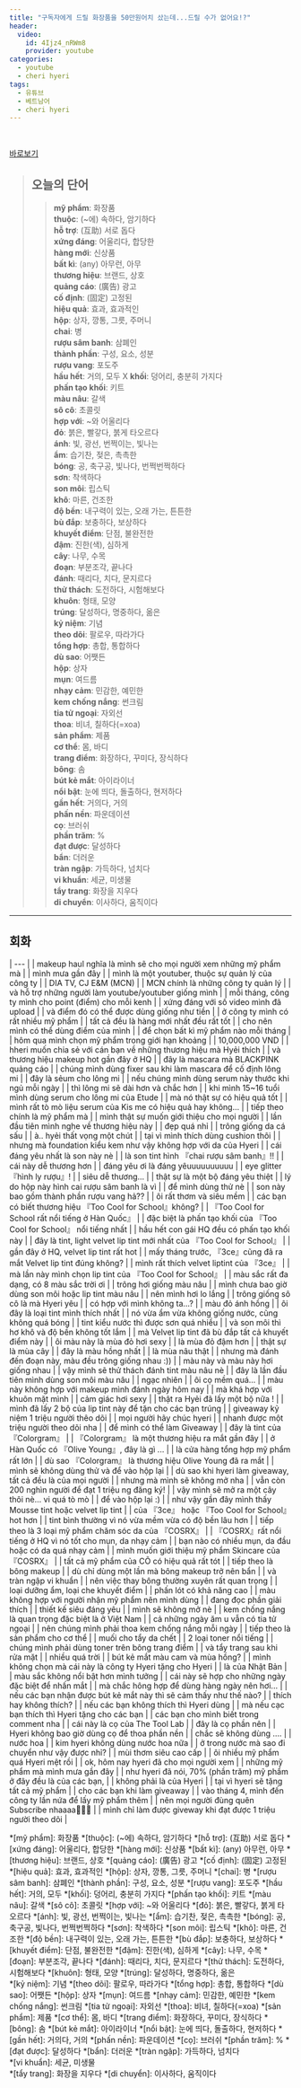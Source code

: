 ```yaml
---
title: "구독자에게 드릴 화장품을 50만원어치 샀는데...드릴 수가 없어요!?"
header:
  video:
    id: 4Ijz4_nRWm8
    provider: youtube
categories:
  - youtube
  - cheri hyeri
tags:
  - 유튜브
  - 베트남어
  - cheri hyeri
---
```


<br>

[바로보기](https://www.youtube.com/watch?v=4Ijz4_nRWm8)

> ## **오늘의 단어**
>> **mỹ phẩm**: 화장품  
>> **thuộc**: (~에) 속하다, 암기하다  
>> **hỗ trợ**: (互助) 서로 돕다  
>> **xứng đáng**: 어울리다, 합당한  
>> **hàng mới**: 신상품  
>> **bất kì**: (any) 아무런, 아무  
>> **thương hiệu**: 브랜드, 상호  
>> **quảng cáo**: (廣告) 광고  
>> **cố định**: (固定) 고정된  
>> **hiệu quả**: 효과, 효과적인  
>> **hộp**: 상자, 깡통, 그릇, 주머니  
>> **chai**: 병  
>> **rượu sâm banh**: 삼폐인  
>> **thành phần**: 구성, 요소, 성분  
>> **rượu vang**: 포도주  
>> **hầu hết**: 거의, 모두  X
>> **khối**: 덩어리, 충분히 가지다  
>> **phấn tạo khối**: 키트  
>> **màu nâu**: 갈색  
>> **sô cô**: 초콜릿  
>> **hợp với**: ~와 어울리다  
>> **đỏ**: 붉은, 빨갛다, 붉게 타오르다  
>> **ánh**: 빛, 광선, 번쩍이는, 빛나는  
>> **ẩm**: 습기찬, 젖은, 촉촉한  
>> **bóng**: 공, 축구공, 빛나다, 번쩍번쩍하다  
>> **sơn**: 착색하다  
>> **son môi**: 립스틱  
>> **khô**: 마른, 건조한  
>> **độ bền**: 내구력이 있는, 오래 가는, 튼튼한  
>> **bù đắp**: 보충하다, 보상하다  
>> **khuyết điểm**: 단점, 불완전한  
>> **đậm**: 진한(색), 심하게  
>> **cây**: 나무, 수목  
>> **đoạn**: 부분조각, 끝나다  
>> **đánh**: 때리다, 치다, 문지르다  
>> **thử thách**: 도전하다, 시험해보다  
>> **khuôn**: 형태, 모양  
>> **trúng**: 달성하다, 명중하다, 옮은    
>> **kỷ niệm**: 기념  
>> **theo dõi**: 팔로우, 따라가다  
>> **tổng hợp**: 총합, 통합하다  
>> **dù sao**: 어쨋든  
>> **hộp**: 상자  
>> **mụn**: 여드름  
>> **nhạy cảm**: 민감한, 예민한  
>> **kem chống nắng**: 썬크림  
>> **tia tử ngoại**: 자외선  
>> **thoa**: 비녀, 칠하다(=xoa)  
>> **sản phẩm**: 제품  
>> **cơ thể**: 몸, 바디  
>> **trang điểm**: 화장하다, 꾸미다, 장식하다  
>> **bông**: 솜  
>> **bút kẻ mắt**: 아이라이너  
>> **nổi bật**: 눈에 띄다, 돌출하다, 현저하다  
>> **gần hết**: 거의다, 거의  
>> **phấn nền**: 파운데이션  
>> **cọ**: 브러쉬  
>> **phần trăm**: %  
>> **đạt được**: 달성하다  
>> **bẩn**: 더러운  
>> **tràn ngập**: 가득하다, 넘치다  
>> **vi khuẩn**: 세균, 미생물  
>> **tẩy trang**: 화장을 지우다  
>> **di chuyển**: 이사하다, 움직이다  
---

## 회화

| --- |
| makeup haul nghĩa là mình sẽ cho mọi người xem những mỹ phẩm mà |
| mình mưa gần đây |
| mình là một youtuber, thuộc sự quản lý của công ty |
| DIA TV, CJ E&M (MCN) |
| MCN chính là những công ty quản lý |
| và hỗ trợ những người làm youtube/youtuber giống mình |
| mỗi tháng, công ty mình cho point (điểm) cho mỗi kenh |
| xứng đáng với số video mình đã upload |
| và điểm đó có thể được dùng giống như tiền |
| ở công ty mình có rất nhiều mỹ phẩm |
| tất cả đều là hàng mới nhất đều rất tốt |
| cho nên mình có thể dùng điểm của mình |
| để chọn bất kì mỹ phẩm nào mỗi tháng |
| hôm qua mình chọn mỹ phẩm trong giới hạn khoảng |
| 10,000,000 VND |
| hheri muốn chia sẻ với cán bạn về những thương hiệu mà Hyẻi thích |
| và thương hiệu makeup hot gần đây ở HQ |
| đây là mascara mà BLACKPINK quảng cáo |
| chúng mình dùng fixer sau khi làm mascara để cố định lông mi |
| đây là sẻum cho lông mi |
| nếu chúng mình dùng serum này thước khi ngủ mỗi ngày |
| thì lông mi sẽ dài hơn và chắc hơn |
| khi mình 15~16 tuổi mình dùng serum cho lông mi của Etude |
| mà nó thật sự có hiệu quả tốt |
| mình rất tò mò liệu serum của Kis me có hiệu quả hay không... |
| tiếp theo chính là mỹ phẩm mà |
| mình thật sự muốn giới thiệu cho mọi người |
| lần đầu tiên mình nghe về thương hiệu này |
| đẹp quá nhỉ |
| trông giống da cá sấu |
| à.. hyẻi thất vọng một chút |
| tại vì mình thích dùng cushion thôi |
| nhưng mà foundation kiểu kem như vậy không hợp với da của Hyeri |
| cái đáng yêu nhất là son này nè |
| là son tint hình 『chai rượu sâm banh』!! |
| cái này dễ thương hơn |
| đáng yêu ơi là đáng yêuuuuuuuuuu |
| eye glitter 『hình ly rượu』! |
| siêu dễ thương... |
| thật sự là một bộ đáng yêu thiệt |
| lý do hộp này hình cai rượu sâm banh là vì |
| để mình dùng thử nè |
| son này bao gồm thành phần rượu vang hả?? |
| ôi rất thơm và siêu mềm |
| các bạn có biết thương hiệu 『Too Cool for School』không? |
| 『Too Cool for School rất nổi tiếng ở Hàn Quốc』 |
| đặc biệt là phấn tạo khối của 『Too Cool for School』 nổi tiếng nhất |
| hầu hết con gái HQ đều có phấn tạo khối này |
| đây là tint, light velvet lip tint mới nhất của 『Too Cool for School』 |
| gần đây ở HQ, velvet lip tint rất hot |
| mấy tháng trước, 『3ce』cũng đã ra mắt Velvet lip tint đúng không? |
| mình rất thích velvet liptint của 『3ce』 |
| mà lần này mình chọn lip tint của 『Too Cool for School』 |
| màu sắc rất đa dạng, có 8 màu sắc trời ơi |
| trông hơi giống màu nâu |
| mình chưa bao giờ dùng son môi hoặc lip tint màu nâu |
| nên mình hơi lo lắng |
| trông giống sô cô là mà Hyeri yêu |
| có hợp với mình không ta...? |
| màu đỏ ánh hồng |
| ôi đây là loại tint mình thích nhất |
| nó vừa ẩm vừa không giống nước, cũng không quá bóng |
| tint kiểu nước thì được sơn quá nhiều |
| và son môi thì hơ khô và độ bền không tốt lắm |
| mà Velvet lip tint đã bù đắp tất cả khuyết điểm này |
| ôi màu này là mùa đỏ hơi sexy |
| là mùa đỏ đậm hơn |
| thật sự là mùa cây |
| đây là màu hồng nhất |
| là mùa nâu thật |
| nhưng mà đánh đến đoạn này, màu đều trông giống nhau :)) |
| màu này và màu này hơi giống nhau |
| vậy mình sẽ thử thách đánh tint màu nâu nè |
| đây là lần đầu tiên mình dùng son môi màu nâu |
| ngạc nhiên |
| ôi cọ mềm quá... |
| màu này không hợp với makeup mình đánh ngày hôm nay |
| mà khá hợp với khuôn mặt mình |
| cảm giác hơi sexy |
| thật ra Hyẻi đã lấy một bộ nữa ! |
| mình đã lấy 2 bộ của lip tint này để tặn cho các bạn trúng |
| giveaway kỷ niệm 1 triệu người thêo dõi |
| mọi người hãy chúc hyeri |
| nhanh được một triệu người theo dõi nha |
| để mình có thể làm Giveaway |
| đây là tint của 『Colorgram』 |
| 『Colorgram』 là một thương hiệu ra mắt gần đây |
| ở Hàn Quốc có 『Olive Young』, đây là gì ... |
| là cửa hàng tổng hợp mỹ phẩm rất lớn |
| dù sao 『Colorgram』 là thương hiệu Olive Young đã ra mắt |
| mình sẽ không dùng thử và để vào hộp lại |
| dù sao khi hyeri làm giveaway, tất cả đều là của mọi người |
| nhưng mà mình sẽ không mở nha |
| vẫn còn 200 nghìn người để đạt 1 triệu ng đăng ký! |
| vậy mình sẽ mở ra một cây thôi nè... vi quá tò mò |
| để vào hộp lại :) |
| như vậy gần đây mình thấy Mousse tint hoặc velvet lip tint |
| của 『3ce』 hoặc 『Too Cool for School』hot hơn |
| tint bình thường vì nó vừa mềm vừa có độ bền lâu hơn |
| tiếp theo là 3 loại mỹ phẩm chăm sóc da của 『COSRX』 |
| 『COSRX』rất nổi tiếng ở HQ vì nó tốt cho mụn, da nhạy cảm |
| bạn nào có nhiều mụn, da đầu hoặc có da quá nhạy cảm |
| mình muốn giới thiệu mỹ phẩm Skincare của 『COSRX』 |
| tất cả mỹ phẩm của CÕ có hiệu quả rất tót |
| tiếp theo là bông makeup |
| dù chỉ dùng một lần mà bông makeup trở nên bẩn |
| và tràn ngập vi khuẩn |
| nên việc thay bông thường xuyên rất quan trọng |
| loại dưỡng ẩm, loại che khuyết điểm |
| phấn lót có khả năng cao |
| màu không hợp với người nhận mỹ phẩm nên mình dùng |
| đang đọc phần giải thích |
| thiết kế siêu đáng yêu |
| mình sẽ không mở nè |
| kem chống nắng là quan trọng đặc biệt là ở Việt Nam |
| cả những ngày ăm u vẫn có tia tử ngoại |
| nên chúng mình phải thoa kem chống nắng mỗi ngày |
| tiếp theo là sản phẩm cho cơ thể |
| muối cho tẩy da chết |
| 2 loại toner nổi tiếng |
| chúng mình phải dùng toner trên bông trang điểm |
| và tẩy trang sau khi rửa mặt |
| nhiều quá trời |
| bút kẻ mắt màu cam và mùa hồng? |
| mình không chọn mà cái này là công ty Hyeri tặng cho Hyeri |
| là của Nhật Bản |
| màu sắc không nổi bật hơn mình tưởng |
| cái này sẽ hợp cho những ngày đặc biệt để nhấn mắt |
| mà chắc hông hợp để dùng hàng ngày nên hơi... |
| nếu các bạn nhận được bút kẻ mắt này thì sẽ cảm thấy như thế nào? |
| thích hay không thích? |
| nếu các bạn không thích thì Hyeri dùng |
| mà nếu cạc bạn thích thì Hyeri tặng cho các bạn |
| các bạn cho mình biết trong comment nha |
| cái này là cọ của The Tool Lab |
| đây là cọ phần nên |
| Hyeri không bao giờ dùng cọ để thoa phần nền |
| chắc sẽ không dùng .... |
| nước hoa |
| kim hyeri không dùng nước hoa nữa |
| ở trong nước mà sao đi chuyển như vậy được nhỉ? |
| mùi thơm siêu cao cấp |
| ôi nhiều mỹ phẩm quá Hyeri mệt rồi |
| ok, hôm nay hyeri đã cho mọi người xem |
| những mỹ phẩm mà mình mưa gần đây |
| như hyeri đã nói, 70% (phần trăm) mỹ phẩm ở đây đều là của các bạn, |
| không phải là của Hyeri |
| tại vì hyeri sẽ tặng tất cả mỹ phẩm |
| cho các bạn khi làm giveaway |
| vào tháng 4, mình đến công ty lần nứa để lấy mỹ phẩm thêm |
| nên mọi người đùng quên Subscribe nhaaaa💛💛💛 |
| mình chỉ làm được giveway khi đạt được 1 triệu người theo dõi |


*[mỹ phẩm]: 화장품
*[thuộc]: (~에) 속하다, 암기하다
*[hỗ trợ]: (互助) 서로 돕다
*[xứng đáng]: 어울리다, 합당한
*[hàng mới]: 신상품
*[bất kì]: (any) 아무런, 아무
*[thương hiệu]: 브랜드, 상호
*[quảng cáo]: (廣告) 광고
*[cố định]: (固定) 고정된
*[hiệu quả]: 효과, 효과적인
*[hộp]: 상자, 깡통, 그릇, 주머니
*[chai]: 병
*[rượu sâm banh]: 삼폐인
*[thành phần]: 구성, 요소, 성분
*[rượu vang]: 포도주
*[hầu hết]: 거의, 모두 
*[khối]: 덩어리, 충분히 가지다
*[phấn tạo khối]: 키트
*[màu nâu]: 갈색
*[sô cô]: 초콜릿
*[hợp với]: ~와 어울리다
*[đỏ]: 붉은, 빨갛다, 붉게 타오르다
*[ánh]: 빛, 광선, 번쩍이는, 빛나는
*[ẩm]: 습기찬, 젖은, 촉촉한
*[bóng]: 공, 축구공, 빛나다, 번쩍번쩍하다
*[sơn]: 착색하다
*[son môi]: 립스틱
*[khô]: 마른, 건조한
*[độ bền]: 내구력이 있는, 오래 가는, 튼튼한
*[bù đắp]: 보충하다, 보상하다
*[khuyết điểm]: 단점, 불완전한
*[đậm]: 진한(색), 심하게
*[cây]: 나무, 수목
*[đoạn]: 부분조각, 끝나다
*[đánh]: 때리다, 치다, 문지르다
*[thử thách]: 도전하다, 시험해보다
*[khuôn]: 형태, 모양
*[trúng]: 달성하다, 명중하다, 옮은  
*[kỷ niệm]: 기념
*[theo dõi]: 팔로우, 따라가다
*[tổng hợp]: 총합, 통합하다
*[dù sao]: 어쨋든
*[hộp]: 상자
*[mụn]: 여드름
*[nhạy cảm]: 민감한, 예민한
*[kem chống nắng]: 썬크림
*[tia tử ngoại]: 자외선
*[thoa]: 비녀, 칠하다(=xoa)
*[sản phẩm]: 제품
*[cơ thể]: 몸, 바디
*[trang điểm]: 화장하다, 꾸미다, 장식하다
*[bông]: 솜
*[bút kẻ mắt]: 아이라이너
*[nổi bật]: 눈에 띄다, 돌출하다, 현저하다
*[gần hết]: 거의다, 거의
*[phấn nền]: 파운데이션
*[cọ]: 브러쉬
*[phần trăm]: %
*[đạt được]: 달성하다
*[bẩn]: 더러운
*[tràn ngập]: 가득하다, 넘치다  
*[vi khuẩn]: 세균, 미생물  
*[tẩy trang]: 화장을 지우다
*[di chuyển]: 이사하다, 움직이다